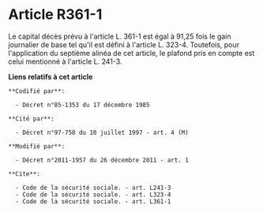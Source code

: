 # Article R361-1

Le capital décès prévu à l'article L. 361-1 est égal à 91,25 fois le gain journalier de base tel qu'il est défini à l'article
L. 323-4. Toutefois, pour l'application du septième alinéa de cet article, le plafond pris en compte est celui mentionné à
l'article L. 241-3.

**Liens relatifs à cet article**

	**Codifié par**:

	  - Décret n°85-1353 du 17 décembre 1985

	**Cité par**:

	  - Décret n°97-758 du 10 juillet 1997 - art. 4 (M)

	**Modifié par**:

	  - Décret n°2011-1957 du 26 décembre 2011 - art. 1

	**Cite**:

	  - Code de la sécurité sociale. - art. L241-3
	  - Code de la sécurité sociale. - art. L323-4
	  - Code de la sécurité sociale. - art. L361-1
